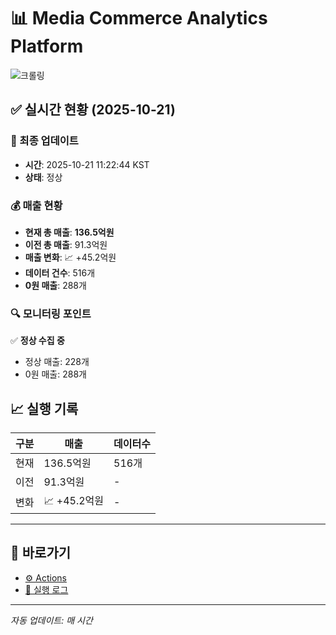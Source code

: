 # 📊 Media Commerce Analytics Platform

![크롤링](https://img.shields.io/badge/크롤링-정상-green)

## ✅ 실시간 현황 (2025-10-21)

### 📍 최종 업데이트
- **시간**: 2025-10-21 11:22:44 KST
- **상태**: 정상

### 💰 매출 현황
- **현재 총 매출**: **136.5억원**
- **이전 총 매출**: 91.3억원
- **매출 변화**: 📈 +45.2억원
- **데이터 건수**: 516개
- **0원 매출**: 288개

### 🔍 모니터링 포인트

✅ **정상 수집 중**
- 정상 매출: 228개
- 0원 매출: 288개


## 📈 실행 기록

| 구분 | 매출 | 데이터수 |
|------|------|----------|
| 현재 | 136.5억원 | 516개 |
| 이전 | 91.3억원 | - |
| 변화 | 📈 +45.2억원 | - |

---

## 🔗 바로가기

- [⚙️ Actions](../../actions)
- [📝 실행 로그](../../actions/workflows/daily_scraping.yml)

---

*자동 업데이트: 매 시간*
